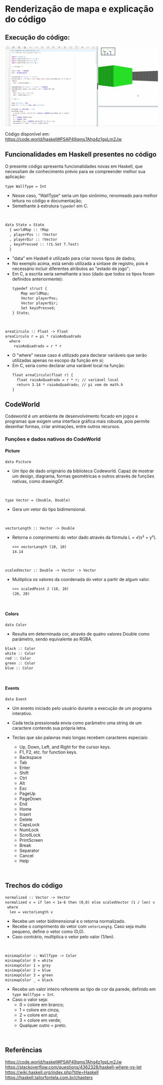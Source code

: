 # Renderização de mapa e explicação do código
## Execução do código:

![Execução do código](./src/Animação.gif)

Código disponível em: https://code.world/haskell#PSAP49qms7Ahg4z1gpLm2Jw

## Funcionalidades em Haskell presentes no código

O presente código apresenta funcionalidades novas em Haskell, que necessitam de conhecimento prévio para se compreender melhor sua aplicação:

``type WallType = Int``
- Nesse caso, "WallType" seria um tipo sinônimo, renomeado para melhor leitura no código e documentação;
- Semelhante à estrutura ``typedef`` em C.

<br>

```
data State = State 
  { worldMap :: !Map 
  , playerPos :: !Vector
  , playerDir :: !Vector
  , keysPressed :: !(S.Set T.Text)
  }
```
- "data" em Haskell é utilizado para criar novos tipos de dados;
- No exemplo acima, está sendo utilizada a sintaxe de registro, pois é necessário incluir diferentes atributos ao "estado de jogo";
- Em C, a escrita seria semelhante a isso (dado que todos os tipos foram definidos anteriormente):
    ```
    typedef struct {
        Map worldMap;
        Vector playerPos;
        Vector playerDir;
        Set keysPressed;    
    } State;
    ```
<br>

```
areaCirculo :: Float -> Float
areaCirculo r = pi * raioAoQuadrado
  where
    raioAoQuadrado = r * r
```
- O "where" nesse caso é utilizado para declarar variáveis que serão utilizadas apenas no escopo da função em si;
- Em C, seria como declarar uma variável local na função:
  ```
  float areaCirculo(float r) {
    float raioAoQuadrado = r * r; // variável local
    return 3.14 * raioAoQuadrado; // pi vem de math.h
  }
  ```

## CodeWorld

Codeworld é um ambiente de desenvolvimento focado em jogos e programas que exigem uma interface gráfica mais robusta, pois permite desenhar formas, criar animações, entre outros recursos.

### Funções e dados nativos do CodeWorld

#### Picture

```
data Picture
````
- Um tipo de dado originário da biblioteca Codeworld. Capaz de mostrar um design, diagrama, formas geométricas e outros através de funções nativas, como drawingOf.

<br>

```
type Vector = (Double, Double)
```
- Gera um vetor do tipo bidimensional.

<br>

```
vectorLength :: Vector -> Double
```
- Retorna o comprimento do vetor dado através da fórmula L = √(x² + y²).
  ```
  >>> vectorLength (10, 10)
  14.14
  ```

<br>

```
scaledVector :: Double -> Vector -> Vector
```
- Multiplica os valores da coordenada do vetor a partir de algum valor.
  ```
  >>> scaledPoint 2 (10, 10)
  (20, 20)
  ```

<br>

#### Colors

```
data Color
```
- Resulta em determinada cor, através de quatro valores Double como parâmetro, sendo equivalente ao RGBA.

```
black :: Color
white :: Color
red :: Color
green :: Color
blue :: Color
```
<br>

#### Events

````
data Event
````
- Um evento iniciado pelo usuário durante a execução de um programa interativo. 
- Cada tecla pressionada envia como parâmetro uma string de um caractere contendo sua própria letra.
- Teclas que são palavras mais longas recebem caracteres especiais:

  - Up, Down, Left, and Right for the cursor keys.
  - F1, F2, etc. for function keys.
  - Backspace
  - Tab
  - Enter
  - Shift
  - Ctrl
  - Alt
  - Esc
  - PageUp
  - PageDown
  - End
  - Home
  - Insert
  - Delete
  - CapsLock
  - NumLock
  - ScrollLock
  - PrintScreen
  - Break
  - Separator
  - Cancel
  - Help
<br>

## Trechos do código

````
normalized :: Vector -> Vector
normalized v = if len < 1e-6 then (0,0) else scaledVector (1 / len) v
 where
  len = vectorLength v
````

- Recebe um vetor bidimensional e o retorna normalizado.
- Recebe o comprimento do vetor com ``vetorLengtg``. Caso seja muito pequeno, define o vetor como (0,0).
- Caso contrário, multiplica o vetor pelo valor (1/len).

<br>

````
minimapColor :: WallType -> Color
minimapColor 0 = white
minimapColor 1 = grey
minimapColor 2 = blue
minimapColor 3 = green
minimapColor _ = black
````
- Recebe um valor inteiro referente ao tipo de cor da parede, definido em ``type WallType = Int``.
- Caso o valor seja:
  - 0 = colore em branco;
  - 1 = colore em cinza;
  - 2 = colore em azul;
  - 3 = colore em verde;
  - Qualquer outro = preto.

<br>

## Referências
https://code.world/haskell#PSAP49qms7Ahg4z1gpLm2Jw <br>
https://stackoverflow.com/questions/4362328/haskell-where-vs-let <br>
https://wiki.haskell.org/index.php?title=Haskell <br>
https://haskell.tailorfontela.com.br/chapters

